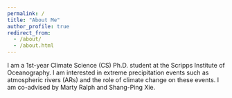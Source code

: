 ```yaml
---
permalink: /
title: "About Me"
author_profile: true
redirect_from: 
  - /about/
  - /about.html
---
```

I am a 1st-year Climate Science (CS) Ph.D. student at the Scripps Institute of Oceanography. I am interested in extreme precipitation events such as atmospheric rivers (ARs) and the role of climate change on these events. I am co-advised by Marty Ralph and Shang-Ping Xie.
